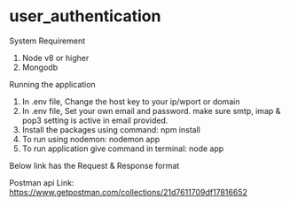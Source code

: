 # user_authentication

System Requirement
1) Node v8 or higher
2) Mongodb

Running the application

1) In .env file, Change the host key to your ip/wport or domain
2) In .env file, Set your own email and password. make sure smtp, imap & pop3 setting is active in email provided.
3) Install the packages using command: npm install <package name>
4) To run using nodemon: nodemon app
5) To run application give command in terminal: node app


Below link has the Request & Response format

Postman api  Link: https://www.getpostman.com/collections/21d7611709df17816652